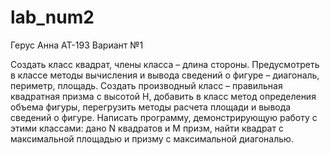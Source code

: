 # lab_num2
Герус Анна
АТ-193
Вариант №1

Создать класс квадрат, члены класса – длина стороны. Предусмотреть в классе методы
вычисления и вывода сведений о фигуре – диагональ, периметр, площадь. Создать производный класс
– правильная квадратная призма с высотой H, добавить в класс метод определения объема фигуры,
перегрузить методы расчета площади и вывода сведений о фигуре. Написать программу,
демонстрирующую работу с этими классами: дано N квадратов и M призм, найти квадрат с максимальной
площадью и призму с максимальной диагональю. 
